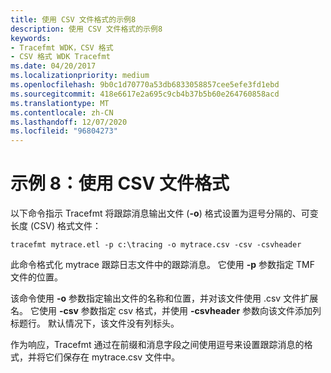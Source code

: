 ```yaml
---
title: 使用 CSV 文件格式的示例8
description: 使用 CSV 文件格式的示例8
keywords:
- Tracefmt WDK，CSV 格式
- CSV 格式 WDK Tracefmt
ms.date: 04/20/2017
ms.localizationpriority: medium
ms.openlocfilehash: 9b0c1d70770a53db6833058857cee5efe3fd1ebd
ms.sourcegitcommit: 418e6617e2a695c9cb4b37b5b60e264760858acd
ms.translationtype: MT
ms.contentlocale: zh-CN
ms.lasthandoff: 12/07/2020
ms.locfileid: "96804273"
---
```

# <a name="example-8-using-the-csv-file-format"></a>示例 8：使用 CSV 文件格式


以下命令指示 Tracefmt 将跟踪消息输出文件 (**-o**) 格式设置为逗号分隔的、可变长度 (CSV) 格式文件：

```
tracefmt mytrace.etl -p c:\tracing -o mytrace.csv -csv -csvheader
```

此命令格式化 mytrace 跟踪日志文件中的跟踪消息。 它使用 **-p** 参数指定 TMF 文件的位置。

该命令使用 **-o** 参数指定输出文件的名称和位置，并对该文件使用 .csv 文件扩展名。 它使用 **-csv** 参数指定 csv 格式，并使用 **-csvheader** 参数向该文件添加列标题行。 默认情况下，该文件没有列标头。

作为响应，Tracefmt 通过在前缀和消息字段之间使用逗号来设置跟踪消息的格式，并将它们保存在 mytrace.csv 文件中。

 

 





